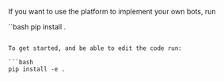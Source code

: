 
If you want to use the platform to implement your own bots, run

``bash
pip install .
```

To get started, and be able to edit the code run:

```bash
pip install -e .
```
